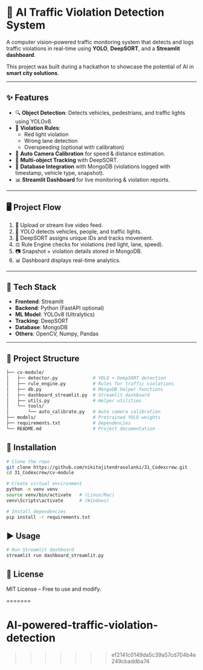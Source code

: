 # 🚦 AI Traffic Violation Detection System

A computer vision–powered traffic monitoring system that detects and logs traffic violations in real-time using **YOLO**, **DeepSORT**, and a **Streamlit dashboard**.  

This project was built during a hackathon to showcase the potential of AI in **smart city solutions**.

---

## ✨ Features
- 🔍 **Object Detection**: Detects vehicles, pedestrians, and traffic lights using YOLOv8.  
- 🛑 **Violation Rules**:  
  - Red light violation  
  - Wrong lane detection  
  - Overspeeding (optional with calibration)  
- 📍 **Auto Camera Calibration** for speed & distance estimation.  
- 🎥 **Multi-object Tracking** with DeepSORT.  
- 💾 **Database Integration** with MongoDB (violations logged with timestamp, vehicle type, snapshot).  
- 📊 **Streamlit Dashboard** for live monitoring & violation reports.  

---

## 🖥️ Project Flow
1. 🎦 Upload or stream live video feed.  
2. 🧠 YOLO detects vehicles, people, and traffic lights.  
3. 📌 DeepSORT assigns unique IDs and tracks movement.  
4. ⚖️ Rule Engine checks for violations (red light, lane, speed).  
5. 📷 Snapshot + violation details stored in MongoDB.  
6. 📊 Dashboard displays real-time analytics.  

---

## 🚀 Tech Stack
- **Frontend**: Streamlit  
- **Backend**: Python (FastAPI optional)  
- **ML Model**: YOLOv8 (Ultralytics)  
- **Tracking**: DeepSORT  
- **Database**: MongoDB  
- **Others**: OpenCV, Numpy, Pandas  

---

## 📂 Project Structure
```bash
├── cv-module/
│   ├── detector.py             # YOLO + DeepSORT detection
│   ├── rule_engine.py          # Rules for traffic violations
│   ├── db.py                   # MongoDB helper functions
│   ├── dashboard_streamlit.py  # Streamlit dashboard
│   ├── utils.py                # Helper utilities
│   └── tools/
│       └── auto_calibrate.py   # Auto camera calibration
├── models/                     # Pretrained YOLO weights
├── requirements.txt            # Dependencies
└── README.md                   # Project documentation
```   
## 🚀 Installation
```bash
# Clone the repo
git clone https://github.com/nikitajitendrasolanki/31_Codexcrew.git
cd 31_Codexcrew/cv-module

# Create virtual environment
python -m venv venv
source venv/bin/activate   # (Linux/Mac)
venv\Scripts\activate      # (Windows)

# Install dependencies
pip install -r requirements.txt
``` 
## ▶️ Usage
```bash
# Run Streamlit dashboard
streamlit run dashboard_streamlit.py
``` 
## 📜 License
MIT License – Free to use and modify.

=======
# AI-powered-traffic-violation-detection
>>>>>>> ef2141c0149da5c39a57cd704b4e249cbaddba74
